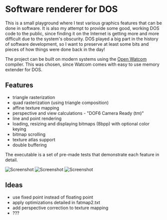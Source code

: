 Software renderer for DOS
================
This is a small playground where I test various graphics features that can be done in software. It is also my attempt to provide some good, working DOS code to the public, since finding it on the Internet is getting more and more difficult due to the system's obscurity. DOS played a big part in the history of software development, so I want to preserve at least some bits and pieces of how things were done back in the day!

The project can be built on modern systems using the [Open Watcom](http://www.openwatcom.org/) compiler. This was chosen, since Watcom comes with easy to use memory extender for DOS.

Features
-------

- triangle rasterization
- quad rasterization (using triangle composition)
- affine texture mapping
- perspective and view calculations - "DOF6 Camera Ready (tm)"
- line and point rendering
- loading, resizing and displaying bitmaps (8bpp) with optional color keying
- bitmap scrolling
- texture atlas support
- double buffering

The executable is a set of pre-made tests that demonstrate each feature in detail.

![Screenshot](http://kondrak.info/images/dos3d/1.png?raw=true)
![Screenshot](http://kondrak.info/images/dos3d/2.png?raw=true)
![Screenshot](http://kondrak.info/images/dos3d/3.png?raw=true)

Ideas
-------

- use fixed point instead of floating point
- apply optimizations detailed in fatmap2.txt
- add perspective correction to texture mapping
- ???
